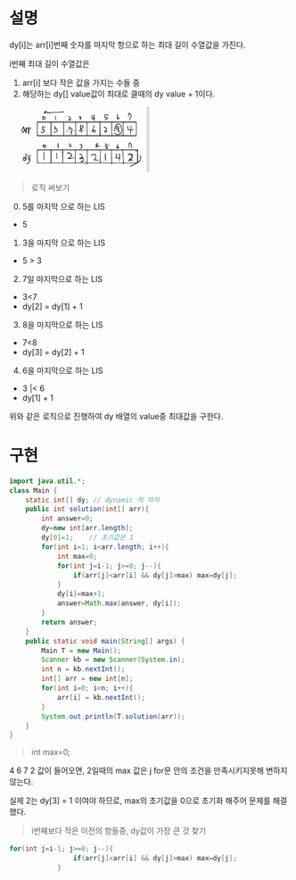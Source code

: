 # 설명

dy[i]는 arr[i]번째 숫자를 마지막 항으로 하는 최대 길이 수열값을 가진다.

i번째 최대 길이 수열값은

1. arr[i] 보다 작은 값을 가지는 수들 중
2. 해당하는 dy[] value값이 최대로 클때의 dy value + 1이다.

<img src ="https://github.com/steadykyu/TIL/blob/master/Algorithm/%EC%9E%90%EB%B0%94%EC%95%8C%EA%B3%A0%EB%A6%AC%EC%A6%98_%EC%9D%B8%ED%94%84%EB%9F%B0/10.DynamicProgramming/img/3_1.png" width="50%" height="50%">

> 로직 써보기

0. 5를 마지막 으로 하는 LIS

- 5

1. 3을 마지막 으로 하는 LIS

- 5 \> 3

2. 7일 마지막으로 하는 LIS

- 3\<7
- dy[2] = dy[1] + 1

3. 8을 마지막으로 하는 LIS

- 7\<8
- dy[3] = dy[2] + 1

4. 6을 마지막으로 하는 LIS

- 3 |< 6
- dy[1] + 1

위와 같은 로직으로 진행하여 dy 배열의 value중 최대값을 구한다.

# 구현

```java
import java.util.*;
class Main {
    static int[] dy; // dynamic 의 약자
    public int solution(int[] arr){
        int answer=0;
        dy=new int[arr.length];
        dy[0]=1;    // 초기값은 1
        for(int i=1; i<arr.length; i++){
            int max=0;
            for(int j=i-1; j>=0; j--){
                if(arr[j]<arr[i] && dy[j]>max) max=dy[j];
            }
            dy[i]=max+1;
            answer=Math.max(answer, dy[i]);
        }
        return answer;
    }
    public static void main(String[] args) {
        Main T = new Main();
        Scanner kb = new Scanner(System.in);
        int n = kb.nextInt();
        int[] arr = new int[n];
        for(int i=0; i<n; i++){
            arr[i] = kb.nextInt();
        }
        System.out.println(T.solution(arr));
    }
}
```

> int max=0;

4 6 7 2 값이 들어오면, 2일때의 max 값은 j for문 안의 조건을 만족시키지못해 변하지 않는다.

실제 2는 dy[3] = 1 이여야 하므로, max의 초기값을 0으로 초기화 해주어 문제를 해결 했다.

> i번째보다 작은 이전의 항들중, dy값이 가장 큰 것 찾기

```java
for(int j=i-1; j>=0; j--){
                if(arr[j]<arr[i] && dy[j]>max) max=dy[j];
            }
```
